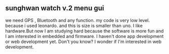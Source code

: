 ## sunghwan watch v.2 menu gui

we need GPS , Bluetooth and any function. my code is very low level. because i used leonardo. and this is size is smaller than uno. I like hardware.But now I am studying hard because the software is more fun and I am interested in embedded and firmware. I haven't done app development or web development yet. Don't you know? I wonder if I'm interested in web development.
